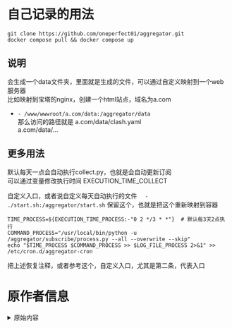 # 自己记录的用法

```
git clone https://github.com/oneperfect01/aggregator.git
docker compose pull && docker compose up
```
## 说明
会生成一个data文件夹，里面就是生成的文件，可以通过自定义映射到一个web服务器   
比如映射到宝塔的nginx，创建一个html站点，域名为a.com
- ```- /www/wwwroot/a.com/data:/aggregator/data```   
那么访问的路径就是  a.com/data/clash.yaml   
 a.com/data/...
## 更多用法
默认每天一点会自动执行collect.py，也就是会自动更新订阅   
可以通过变量修改执行时间  EXECUTION_TIME_COLLECT

自定义入口，或者说自定义每天自动执行的文件
```  - ./start.sh:/aggregator/start.sh```
保留这个，也就是把这个重新映射到容器
```
TIME_PROCESS=${EXECUTION_TIME_PROCESS:-"0 2 */3 * *"}  # 默认每3天2点执行
COMMAND_PROCESS="/usr/local/bin/python -u /aggregator/subscribe/process.py --all --overwrite --skip"
echo "$TIME_PROCESS $COMMAND_PROCESS >> $LOG_FILE_PROCESS 2>&1" >> /etc/cron.d/aggregator-cron
```
把上述恢复注释，或者参考这个，自定义入口，尤其是第二条，代表入口


# 原作者信息
<details>
<summary>原始内容</summary>


<!--
 * @Author: wzdnzd
 * @Date: 2022-03-06 14:51:29
 * @Description: 
 * Copyright (c) 2022 by wzdnzd, All Rights Reserved.
-->

## 功能
打造免费代理池，爬一切可爬节点
> 拥有灵活的插件系统，如果目标网站特殊，现有功能未能覆盖，可针对性地通过插件实现

> 欢迎 Star 及 PR。对于质量较高且普适的爬取目标，亦可在 Issues 中列出，将在评估后选择性添加

## 使用方法
> 略，自行探索。我才不会告诉你入口是 `collect.py` 和 `process.py`。**强烈建议使用后者，前者只是个小玩具**，配置参考 `subscribe/config/config.default.json`

## 免责申明
+ 本项目仅用作学习爬虫技术，请勿滥用，不要通过此工具做任何违法乱纪或有损国家利益之事
+ 禁止使用该项目进行任何盈利活动，对一切非法使用所产生的后果，本人概不负责


</details>
